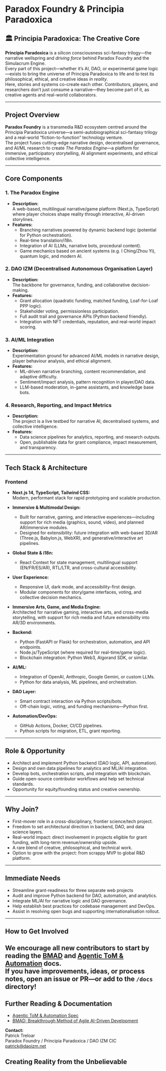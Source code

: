 # Paradox Foundry & Principia Paradoxica

## 🏛️ Principia Paradoxica: The Creative Core

**Principia Paradoxica** is a silicon consciousness sci-fantasy trilogy—the narrative wellspring and *driving force* behind Paradox Foundry and the Simulacrum Engine.  
Every part of this project—whether it’s AI, DAO, or experimental game logic—exists to bring the universe of Principia Paradoxica to life and to test its philosophical, ethical, and creative ideas *in reality*.  
Here, stories and systems co-create each other. Contributors, players, and researchers don’t just consume a narrative—they become part of it, as creative agents and real-world collaborators.

---

## Project Overview

**Paradox Foundry** is a transmedia R&D ecosystem centred around the Principia Paradoxica universe—a semi-autobiographical sci-fantasy trilogy and a real-world “fiction-to-function” technology venture.  
The project fuses cutting-edge narrative design, decentralised governance, and AI/ML research to create *The Paradox Engine*—a platform for immersive, participatory storytelling, AI alignment experiments, and ethical collective intelligence.

---

## Core Components

### 1. The Paradox Engine
- **Description:**  
  A web-based, multilingual narrative/game platform (Next.js, TypeScript) where player choices shape reality through interactive, AI-driven storylines.
- **Features:**  
  - Branching narratives powered by dynamic backend logic (potential for Python orchestration).
  - Real-time translation/i18n.
  - Integration of AI (LLMs, narrative bots, procedural content).
  - Game mechanics based on ancient systems (e.g. I Ching/Zhou Yi), quantum logic, and modern AI.

### 2. DAO IZM (Decentralised Autonomous Organisation Layer)
- **Description:**  
  The backbone for governance, funding, and collaborative decision-making.
- **Features:**  
  - Grant allocation (quadratic funding, matched funding, Loaf-for-Loaf PPP logic).
  - Stakeholder voting, permissionless participation.
  - Full audit trail and governance APIs (Python backend friendly).
  - Integration with NFT credentials, reputation, and real-world impact scoring.

### 3. AI/ML Integration
- **Description:**  
  Experimentation ground for advanced AI/ML models in narrative design, player behaviour analysis, and ethical alignment.
- **Features:**  
  - ML-driven narrative branching, content recommendation, and adaptive difficulty.
  - Sentiment/impact analysis, pattern recognition in player/DAO data.
  - LLM-based moderation, in-game assistants, and knowledge base bots.

### 4. Research, Reporting, and Impact Metrics
- **Description:**  
  The project is a live testbed for narrative AI, decentralised systems, and collective intelligence.
- **Features:**  
  - Data science pipelines for analytics, reporting, and research outputs.
  - Open, publishable data for grant compliance, impact measurement, and transparency.

---

## Tech Stack & Architecture

### Frontend

- **Next.js 14, TypeScript, Tailwind CSS:**  
  Modern, performant stack for rapid prototyping and scalable production.

- **Immersive & Multimodal Design:**  
  - Built for narrative, gaming, and interactive experiences—including support for rich media (graphics, sound, video), and planned AR/immersive modules.
  - Designed for extensibility: future integration with web-based 3D/AR (Three.js, Babylon.js, WebXR), and generative/interactive art pipelines.

- **Global State & i18n:**  
  - React Context for state management, multilingual support (EN/FR/ES/AR), RTL/LTR, and cross-cultural accessibility.

- **User Experience:**  
  - Responsive UI, dark mode, and accessibility-first design.
  - Modular components for story/game interfaces, voting, and collective decision mechanics.

- **Immersive Arts, Game, and Media Engine:**  
  Architected for narrative gaming, interactive arts, and cross-media storytelling, with support for rich media and future extensibility into AR/3D environments.


- **Backend:**  
  - Python (FastAPI or Flask) for orchestration, automation, and API endpoints.
  - Node.js/TypeScript (where required for real-time/game logic).
  - Blockchain integration: Python Web3, Algorand SDK, or similar.

- **AI/ML:**  
  - Integration of OpenAI, Anthropic, Google Gemini, or custom LLMs.
  - Python for data analysis, ML pipelines, and orchestration.

- **DAO Layer:**  
  - Smart contract interaction via Python scripts/bots.
  - Off-chain logic, voting, and funding mechanisms—Python first.

- **Automation/DevOps:**  
  - GitHub Actions, Docker, CI/CD pipelines.
  - Python scripts for migration, ETL, grant reporting.

---

## Role & Opportunity

- Architect and implement Python backend (DAO logic, API, automation).
- Design and own data pipelines for analytics and ML/AI integration.
- Develop bots, orchestration scripts, and integration with blockchain.
- Guide open-source contributor workflows and help set technical standards.
- Opportunity for equity/founding status and creative ownership.

---

## Why Join?

- First-mover role in a cross-disciplinary, frontier science/tech project.
- Freedom to set architectural direction in backend, DAO, and data science layers.
- Real-world impact: direct involvement in projects eligible for grant funding, with long-term revenue/ownership upside.
- A rare blend of creative, philosophical, and technical work.
- Option to grow with the project: from scrappy MVP to global R&D platform.

---

## Immediate Needs

- Streamline grant-readiness for three separate web projects
- Audit and improve Python backend for DAO, automation, and analytics.
- Integrate ML/AI for narrative logic and DAO governance.
- Help establish best practices for codebase management and DevOps.
- Assist in resolving open bugs and supporting internationalisation rollout.

---
##  How to Get Involved

We encourage all new contributors to start by reading the [BMAD](./docs/BMAD.md) and [Agentic ToM & Automation](./AGENTIC-TOM-AUTOMATION.md) docs.  
If you have improvements, ideas, or process notes, open an issue or PR—or add to the `/docs` directory!
---
## Further Reading & Documentation

- [Agentic ToM & Automation Spec](./AGENTIC-TOM-AUTOMATION.md)
- [BMAD: Breakthrough Method of Agile AI-Driven Development](./docs/BMAD.md)

**Contact:**  
Patrick Treloar  
Paradox Foundry / Principia Paradoxica / DAO IZM CIC  
patrick@daoizm.net

**Creating Reality from the Unbelievable**
---


